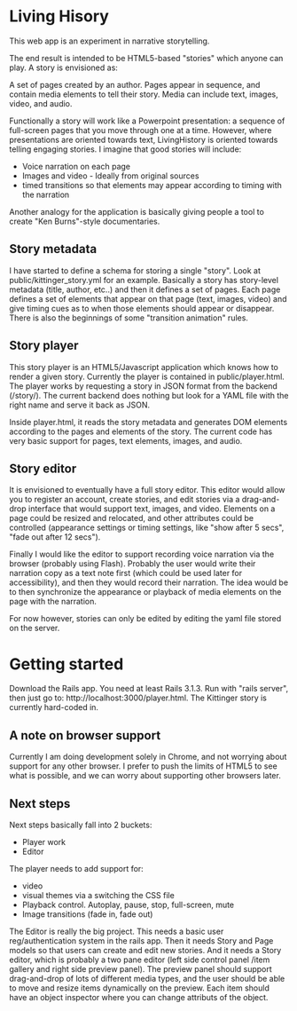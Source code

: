 Living Hisory
=============

This web app is an experiment in narrative storytelling.

The end result is intended to be HTML5-based "stories" which anyone can play.
A story is envisioned as:

 A set of pages created by an author. Pages appear in sequence, and contain media elements to 
 tell their story. Media can include text, images, video, and audio. 

Functionally a story will work like a Powerpoint presentation: a sequence of full-screen pages
that you move through one at a time. However, where presentations are oriented towards text,
LivingHistory is oriented towards telling engaging stories. I imagine that good stories
will include:

* Voice narration on each page
* Images and video - Ideally from original sources
* timed transitions so that elements may appear according to timing with the narration

Another analogy for the application is basically giving people a tool to create
"Ken Burns"-style documentaries. 

Story metadata
------------------

I have started to define a schema for storing a single "story". Look at public/kittinger_story.yml
for an example. Basically a story has story-level metadata (title, author, etc..) and then
it defines a set of pages. Each page defines a set of elements that appear on that page
(text, images, video) and give timing cues as to when those elements should appear or
disappear. There is also the beginnings of some "transition animation" rules.

Story player
----------------

This story player is an HTML5/Javascript application which knows how to render a given
story. Currently the player is contained in public/player.html. The player works by
requesting a story in JSON format from the backend (/story/<name>). The current backend
does nothing but look for a YAML file with the right name and serve it back as JSON.

Inside player.html, it reads the story metadata and generates DOM elements according
to the pages and elements of the story. The current code has very basic support
for pages, text elements, images, and audio.

Story editor
-----------------

It is envisioned to eventually have a full story editor. This editor would allow you
to register an account, create stories, and edit stories via a drag-and-drop interface
that would support text, images, and video. Elements on a page could be resized and
relocated, and other attributes could be controlled (appearance settings or timing
settings, like "show after 5 secs", "fade out after 12 secs").

Finally I would like the editor to support recording voice narration via the browser
(probably using Flash). Probably the user would write their narration copy as a text
note first (which could be used later for accessibility), and then they would record
their narration. The idea would be to then synchronize the appearance or playback of 
media elements on the page with the narration.

For now however, stories can only be edited by editing the yaml file stored on the server.

Getting started
=====================

Download the Rails app. You need at least Rails 3.1.3. Run with "rails server", then
just go to: http://localhost:3000/player.html. The Kittinger story is currently
hard-coded in.

A note on browser support
--------------------------

Currently I am doing development solely in Chrome, and not worrying about support for any
other browser. I prefer to push the limits of HTML5 to see what is possible, and we can
worry about supporting other browsers later.

Next steps
--------------------------

Next steps basically fall into 2 buckets:

* Player work
* Editor


The player needs to add support for:

* video
* visual themes via a switching the CSS file
* Playback control. Autoplay, pause, stop, full-screen, mute
* Image transitions (fade in, fade out)

The Editor is really the big project. This needs a basic user reg/authentication system
in the rails app. Then it needs Story and Page models so that users can create and
edit new stories. And it needs a Story editor, which is probably a two pane
editor (left side control panel /item gallery and right side preview panel). The
preview panel should support drag-and-drop of lots of different media types, and
the user should be able to move and resize items dynamically on the preview. Each item
should have an object inspector where you can change attributs of the object.






